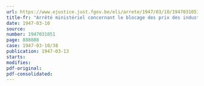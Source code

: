 ```yaml
---
url: https://www.ejustice.just.fgov.be/eli/arrete/1947/03/10/1947031051/justel
title-fr: "Arrêté ministériel concernant le blocage des prix des industries consommatrices de charbon"
date: 1947-03-10
source:
number: 1947031051
page: 888888
case: 1947-03-10/38
publication: 1947-03-13
starts:
modifies:
pdf-original:
pdf-consolidated:
---
```


